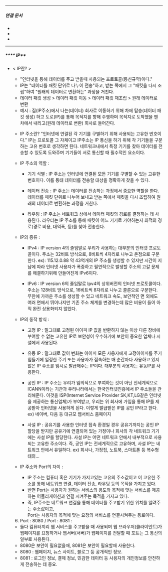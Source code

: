 

----
##### 연결 문서

- 
- 
- 
---

##### **** IP**
- < IP란? > 
    - "인터넷을 통해 데이터를 주고 받을때 사용되는 프로토콜(통신규약)이다."
    - IP는 "데이터를 패킷 단위로 나누어 전송"하고, 받는 쪽에서 그 "패킷을 다시 조립"하여 
    	"원래의 데이터로 변환하는" 과정을 거친다. 
    * 데이터 패킷 생성 > 데이터 패킷 이동 > 데이터 패킷 재조립 > 원래 데이터로 변환    	
	* 예시 : 집(IP주소)에서 나는(데이터) 회사로 이동하기 위해 차에 탑승(데이터 패킷 생성)
		하고 도로(IP)를 통해 목적지를 향해 주행하며 목적지로 도착했을 땐 차에서 내리고(원래 데이터로 변환) 회사로 들어간다. 
    
    - IP 주소란?
    	"인터넷에 연결된 각 기기를 구별하기 위해 사용되는 고유한 번호이다."
    	IP는 프로토콜 그 자체이고 IP주소는 IP 통신을 하기 위해 각 기기들을 구분하는 고유 번호로 생각하면 된다. 
    	네트워크내에서 특정 기기를 찾아 데이터를 전송할 수 있도록 도와주며 기기들이 서로 통신할 때 필수적인 요소이다.
    
    - IP 주소의 역할 : 
    	* 기기 식별 : 
    		IP 주소는 인터넷에 연결된 모든 기기를 구별할 수 있는 고유한 번호이다. 
    		이를 통태 데이터를 전송할 대상을 정확하게 찾을 수 있다.
    	
    	* 데이터 전송 : 
    		IP 주소는 데이터를 전송하는 과정에서 중요한 역할을 한다. 데이터를 패킷 단위로
    		나누어 보내고 받는 쪽에서 패킷을 다시 조립하여 원래의 데이터로 변환하는 과정을 거친다.
    	
    	* 라우팅 : 
    		IP 주소는 네트워크 상에서 데이터 패킷의 경로를 결정하는 데 사용된다.
    		라우터는 IP 주소를 통해 패킷이 어느 기기로 가야하는지 
    		최적의 경로(경로 비용, 대역폭, 등)를 찾아 전송한다.
    
    - IP의 종류 : 
    	* IPv4 : 
    		IP version 4의 줄임말로 우리가 사용하는 대부분의 인터넷 프로토콜이다.
    		주소는 32비트 방식으로, 8비트씩 4자리로 나누고 온점으로 구분한다.
    		ex): 115.12.0.88 
    		약 43억개의 IP 주소를 생성할 수 있지만 
    		시간이 지남에 따라 인터넷 사용자가 폭증하고
    		필연적으로 발생할 주소의 고갈 문제를 해결하기위해 만들어진게 IPv6이다.
    	
    	* IPv6 : 
    		IP version 6의 줄임말로 Ipv4의 상위버전의 인터넷 프로토콜이다.
    		주소는 128비트 방식으로, 16비트씩 8자리로 나누고 콜론으로 구분한다.
    		무한에 가까운 주소를 생성할 수 있고 
    		네트워크 속도, 보안적인 면 외에도 여러 면에서 뛰어나지만 
    		기존 주소 체계를 변경하는데 많은 비용이 들어	아직 완전 상용화되지 않았다.
    
    - IP의 동작 방식 : 
    	* 고정 IP : 
    		말그대로 고정된 아이피
    	  IP 값을 반환하지 않는 이상 다른 장비에 부여할 수 없는 고유한 IP로 
    		보안성이 우수하기에 보안이 중요한 업체나 시설에서 사용된다.
    	
    	* 유동 IP :
    		말그대로 값이 변화는 아이피
    		모든 사용자에게 고정아이피를 주기 힘들기에
    		일정한 주기 또는 사용자가 접속하는 매 순간마다 
    		사용하고 있지 않은 IP 주소를 임시로 발급해주는 IP이다. 
    		대부분의 사용자는 유동IP를 사용한다. 
    	
    	* 공인 IP : 
    		IP 주소는 우리가 임의적으로 부여하는 것이 아닌 전세계적으로 ICANN이라는 기관과 
    		우리나라에서는 한국인터넷진흥에서 IP 주소들을 관리해준다.
    		이것을 ISP(Internet Service Provider SK,KT,LG같은 인터넷을 제공하는 통신업체)가
    		부여받고, 우리는 위 회사에 가입을 통해 IP를 제공받아 인터넷을 사용하게 된다.
    		이렇게 발급받은 IP를 공인 IP라고 한다.
    		ex) 네이버, 다음 등 대규모 웹서비스 홈페이지
    
    	* 사설 IP : 
    		공유기를 사용한 인터넷 접속 환경일 경우 공유기까지는 공인 IP할당을 받지만
    		공유기에 연결되어 있는 가정이나 회사의 각 네트워크 기기에는 사설 IP를 할당한다.
    		사설 IP는 어떤 네트워크 안에서 내부적으로 사용되는 고유한 주소이다.
    		즉, 공인 IP는 전세계적으로 고유하며, 사설 IP는 네트워크 안에서 유일하다.
    		ex) 회사나, 가정집, 노트북, 스마트폰 등 복수형태의...
    
    - IP 주소와 Port의 차이 : 
    	* IP 주소는 컴퓨터 혹은 기기가 가지고있는 고유의 주소값이고 이 고유한 주소를 통해
        네트워크 연결, 데이터 전송, 라우팅 등의 목적을 가지고 있다.
    	* 반면 Port는 사용자가 원하는 서비스의 용도와 목적에 맞는 서비스를 제공하는 
    		어플리케이션과 연결 시켜주는 목적을 가지고 있다.
    	* 즉, IP주소는 네트워크 연결을 통해 데이터를 주고받기 위한 위치를 알려주는 주소값이고,  
    		Port는 사용자의 목적에 맞는 요청의 서비스를 연결시켜주는 통로이다.
    
    6. Port : 8080 / Port : 8081 : 
    - 둘다 컴퓨터끼리 웹 서비스를 주고받을 때 사용되며 웹 브라우저(클라이언트)가 웹페이지를 요청하거나 
    	웹서버(서버)가 웹페이지를 전달할 때 포트는 그 통신의 일부로 사용된다. 
    - 8080은 보안이 필요없을때, 8081은 보안이 필요할때 사용한다.
    - 8080 : 웹페이지, 뉴스 사이트, 블로그 등 공개적인 정보.
    - 8081 : 로그인 정보, 결제 정보, 민감한 데이터 등 사용자의 개인정보를 안전하게 전송하는 데 중요.
